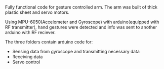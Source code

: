Fully functional code for gesture controlled arm. 
The arm was built of thick plastic sheet and servo motors.

Using MPU-6050(Accelometer and Gyroscope) with arduino(equipped with RF transmitter), hand gestures were detected and info was sent to another arduino with RF reciever.

The three folders contain arduino code for:
* Sensing data from gyroscope and transmitting necessary data
* Receiving data
* Servo control
